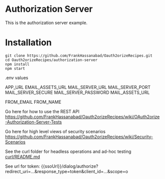 Authorization Server
==================

This is the authorization server example.

# Installation
```
git clone https://github.com/FrankHassanabad/Oauth2orizeRecipes.git
cd Oauth2orizeRecipes/authorization-server
npm install
npm start
```


.env values


APP_URL
EMAIL_ASSETS_URL
MAIL_SERVER_URL
MAIL_SERVER_PORT
MAIL_SERVER_SECURE
MAIL_SERVER_PASSWORD
MAIL_ASSETS_URL

FROM_EMAIL
FROM_NAME

Go here for how to use the REST API
https://github.com/FrankHassanabad/Oauth2orizeRecipes/wiki/OAuth2orize-Authorization-Server-Tests

Go here for high level views of security scenarios
https://github.com/FrankHassanabad/Oauth2orizeRecipes/wiki/Security-Scenarios

See the curl folder for headless operations and ad-hoc testing  
[curl/README.md](curl/README.md)

See url for token:
{{ssoUrl}}/dialog/authorize?redirect_uri=...&response_type=token&client_id=...&scope=o
